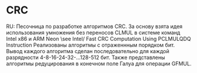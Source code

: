 # CRC
RU: 
Песочница по разработке алгоритмов CRC. 
За основу взята идея использования умножения без переносов CLMUL в системе команд Intel x86 и ARM Neon
\see Intel/ Fast CRC Computation Using PCLMULQDQ Instruction
Реализованы алгоритмы с отраженнным порядком бит. 
Вывод каждого алгоритма сделан последовательно для каждой разрядности 4-8-16-24-32-...128-512 бит. 
Также представлены алгоритмы редуцирования в конечном поле Галуа для операции GFMUL.
